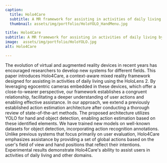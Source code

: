 ```yaml
---
caption:
  title: Holo4Care
  subtitle: A MR framework for assisting in activities of daily living by context-aware action recognition
  thumbnail: assets/img/portfolio/HoloYOLO_HandMenu.jpg

title: Holo4Care
subtitle: A MR framework for assisting in activities of daily living by context-aware action recognition
image:  assets/img/portfolio/HoloYOLO.jpg
alt: Holo4Care

---
```


The evolution of virtual and augmented reality devices in recent years has encouraged researchers to develop new systems for different fields. This paper introduces Holo4Care, a context-aware mixed reality framework designed for assisting in activities of daily living using the HoloLens 2. By leveraging egocentric cameras embedded in these devices, which offer a close-to-wearer perspective, our framework establishes a congruent relationship, facilitating a deeper understanding of user actions and enabling effective assistance. In our approach, we extend a previously established action estimation architecture after conducting a thorough review of state-of-the-art methods. The proposed architecture utilizes YOLO for hand and object detection, enabling action estimation based on these identified elements. We have trained new models on well-known datasets for object detection, incorporating action recognition annotations. Unlike previous systems that focus primarily on user evaluation, Holo4Care emphasizes assistance by providing a set of global actions based on the user's field of view and hand positions that reflect their intentions. Experimental results demonstrate Holo4Care's ability to assist users in activities of daily living and other domains.
